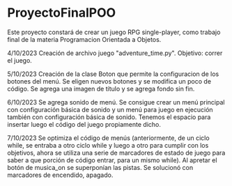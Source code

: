 # ProyectoFinalPOO
 Este proyecto constará de crear un juego RPG single-player, como trabajo final de la materia Programacion Orientada a Objetos.

4/10/2023
Creación de archivo juego "adventure_time.py". Objetivo: correr el juego.

5/10/2023
Creación de la clase Boton que permite la configuracion de los botones del menú.
Se eligen nuevos botones y se modifica un poco de código.
Se agrega una imagen de título y se agrega fondo sin fin.

6/10/2023
Se agrega sonido de menú.
Se consigue crear un menú principal con configuración básica de sonido y un menú para juego en ejecución
también con configuración básica de sonido.
Tenemos el espacio para insertar luego el código del juego propiamente dicho.

7/10/2023
Se optimiza el código de menús (anteriormente, de un ciclo while, se entraba a otro ciclo while y luego a otro
para cumplir con los objetivos, ahora se utiliza una serie de marcadores de estado de juego para saber a que porción de código entrar, para un mismo while).
Al apretar el botón de musica_on se superponían las pistas. Se solucionó con marcadores de encendido, apagado.